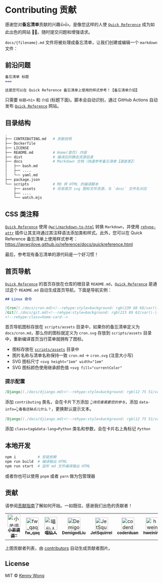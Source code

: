 Contributing 贡献
====

感谢您对**备忘清单**贡献的兴趣👍👍，是像您这样的人使 [`Quick Reference`](https://jaywcjlove.github.io/reference) 成为如此出色的网站 🎉🎉。随时提交问题和增强请求。

`docs/{filename}.md` 文件将被处理成备忘清单，让我们创建或编辑一个 `markdown` 文件：

## 前沿问题

```markdown
备忘清单 标题
===

这是您可以在 Quick Reference 备忘清单上使用的样式参考！【备忘清单介绍】
```

只需要 `标题<h1>` 和 `介绍` (标题下面)。脚本会自动识别，通过 GitHub Actions 自动发布 [`Quick Reference`](https://jaywcjlove.github.io/reference) 网站。

## 目录结构

```bash
.
├── CONTRIBUTING.md   # 贡献说明
├── Dockerfile
├── LICENSE
├── README.md         # Home(首页) 内容
├── dist              # 编译后的静态资源目录
├── docs              # Markdown 文档（快速参考备忘清单【速查表】）
│   ├── bash.md
│   ├── ....
│   └── yaml.md
├── package.json
└── scripts           # MD 转 HTML 的编译脚本
    ├── assets        # 存放首页 svg 图标文件资源，与 `dosc` 文件名对应
    ├── ....
    └── watch.mjs
```

## CSS 类注释

[`Quick Reference`](https://jaywcjlove.github.io/reference) 使用 [`@wcj/markdown-to-html`](https://github.com/jaywcjlove/markdown-to-html) 转换 `Markdown`，并使用 [`rehype-attr`](https://github.com/jaywcjlove/rehype-attr) 插件让其支持通过其注释语法添加类和样式。此外，您可以在 Quick Reference 备忘清单上使用样式参考：<https://jaywcjlove.github.io/reference/docs/quickreference.html>

最后，参考现有备忘清单的源代码是一个好习惯！

## 首页导航

[`Quick Reference`](https://jaywcjlove.github.io/reference) 的首页存放在仓库的根目录 `README.md`，[`Quick Reference`](https://jaywcjlove.github.io/reference) 是通过这个 `README.md` 自动生成首页导航，下面是导航实例：

```markdown
## Linux 命令

[Cron](./docs/cron.md)<!--rehype:style=background: rgb(239 68 68/var(\-\-bg\-opacity));-->
[Git](./docs/git.md)<!--rehype:style=background: rgb(215 89 62/var(\-\-bg\-opacity));-->
<!--rehype:class=home-card-->
```

首页导航图标存放在 `scripts/assets` 目录中，如果你的备忘清单定义为 `docs/cron.md`，那么你的图标就定义为 `cron.svg` 存放到 `scripts/assets` 目录中，重新编译首页当行菜单就拥有了图标。

- 图标存放在 [`scripts/assets`](https://github.com/jaywcjlove/reference/blob/main/scripts/assets) 目录中
- 图片名称与清单名称保持一致 `cron.md` -> `cron.svg` (注意大小写)
- SVG 图标尺寸 `<svg height="1em" width="1em"`
- SVG 图标颜色使用继承颜色值 `<svg fill="currentColor"`

### 提示配置

```markdown
[Django](./docs/djiango.md)<!--rehype:style=background: rgb(12 75 51/var(\-\-bg\-opacity));&class=contributing-->
```

添加 `contributing` 类名，会在卡片下方添加 _`👆待完善需要您的参与`_，添加 `data-info=👆看看还缺点儿什么？`，更换默认提示文本。

```markdown
[Django](./docs/djiango.md)<!--rehype:style=background: rgb(12 75 51/var(\-\-bg\-opacity));&class=tag&data-lang=Python-->
```

添加 `class=tag&data-lang=Python` 类名和参数，会在卡片右上角标记 _`Python`_

## 本地开发

```bash
npm i          # 安装依赖
npm run build  # 编译输出 HTML
npm run start  # 监听 md 文件编译输出 HTML
```

或者你也可以使用 `pnpm` 或者 `yarn` 做为包管理器


## 贡献

请参阅[贡献指南](./CONTRIBUTING.md)了解如何开始。一如既往，感谢我们出色的贡献者！

<!--GAMFC--><table><tr>
  <td align="center">
    <a href="https://github.com/jaywcjlove" title="小弟调调™">
      <img src="https://avatars.githubusercontent.com/u/1680273?v=4" width="42;" alt="小弟调调™"/>
    <br /><sub><b>小弟调调™</b></sub>
    </a>
  </td>
  <td align="center">
    <a href="https://github.com/Jack-Zhang-1314" title="fw_qaq">
      <img src="https://avatars.githubusercontent.com/u/82551626?v=4" width="42;" alt="fw_qaq"/>
    <br /><sub><b>fw_qaq</b></sub>
    </a>
  </td>
  <td align="center">
    <a href="https://github.com/catcto" title="喵仙人">
      <img src="https://avatars.githubusercontent.com/u/5467932?v=4" width="42;" alt="喵仙人"/>
    <br /><sub><b>喵仙人</b></sub>
    </a>
  </td>
  <td align="center">
    <a href="https://github.com/demigodliu" title="DemigodLiu">
      <img src="https://avatars.githubusercontent.com/u/30372735?v=4" width="42;" alt="DemigodLiu"/>
    <br /><sub><b>DemigodLiu</b></sub>
    </a>
  </td>
  <td align="center">
    <a href="https://github.com/JetSquirrel" title="JetSquirrel">
      <img src="https://avatars.githubusercontent.com/u/20291255?v=4" width="42;" alt="JetSquirrel"/>
    <br /><sub><b>JetSquirrel</b></sub>
    </a>
  </td>
  <td align="center">
    <a href="https://github.com/gaoxiaoduan" title="coderduan">
      <img src="https://avatars.githubusercontent.com/u/69953511?v=4" width="42;" alt="coderduan"/>
    <br /><sub><b>coderduan</b></sub>
    </a>
  </td>
  <td align="center">
    <a href="https://github.com/hweining" title="hweining">
      <img src="https://avatars.githubusercontent.com/u/8973985?v=4" width="42;" alt="hweining"/>
    <br /><sub><b>hweining</b></sub>
    </a>
  </td>
  <td align="center">
    <a href="https://github.com/liliangrong777" title="liliangrong777">
      <img src="https://avatars.githubusercontent.com/u/58727146?v=4" width="42;" alt="liliangrong777"/>
    <br /><sub><b>liliangrong777</b></sub>
    </a>
  </td>
  <td align="center">
    <a href="https://github.com/onewesong" title="onewesong">
      <img src="https://avatars.githubusercontent.com/u/17920822?v=4" width="42;" alt="onewesong"/>
    <br /><sub><b>onewesong</b></sub>
    </a>
  </td>
  <td align="center">
    <a href="https://github.com/ryanhex53" title="ryanhex53">
      <img src="https://avatars.githubusercontent.com/u/360426?v=4" width="42;" alt="ryanhex53"/>
    <br /><sub><b>ryanhex53</b></sub>
    </a>
  </td>
  <td align="center">
    <a href="https://github.com/zxx-457" title="zxx-457">
      <img src="https://avatars.githubusercontent.com/u/114141362?v=4" width="42;" alt="zxx-457"/>
    <br /><sub><b>zxx-457</b></sub>
    </a>
  </td>
</tr></table><!--GAMFC-END-->

上图贡献者列表，由 [contributors](https://github.com/jaywcjlove/github-action-contributors) 自动生成贡献者图片。

## License

MIT © [Kenny Wong](https://github.com/jaywcjlove)
